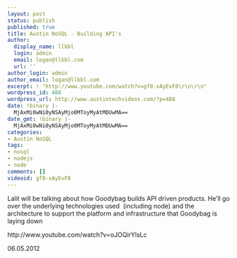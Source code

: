 ```yaml
---
layout: post
status: publish
published: true
title: Austin NoSQL - Building API's
author:
  display_name: llbbl
  login: admin
  email: logan@llbbl.com
  url: ''
author_login: admin
author_email: logan@llbbl.com
excerpt: ! "http://www.youtube.com/watch?v=gf8-xAyEvF8\r\n\r\n"
wordpress_id: 488
wordpress_url: http://www.austintechvideos.com/?p=488
date: !binary |-
  MjAxMi0wNi0yNSAyMjo0MToyMyAtMDUwMA==
date_gmt: !binary |-
  MjAxMi0wNi0yNSAyMjo0MToyMyAtMDUwMA==
categories:
- Austin NoSQL
tags:
- nosql
- nodejs
- node
comments: []
videoid: gf8-xAyEvF8
---
```

<p>Lalit will be talking about how Goodybag builds API driven products. He’ll go over the underlying technologies
used  (including node) and the architecture to support the platform and infrastructure that Goodybag is laying down</p>
<p>http://www.youtube.com/watch?v=oJOQirYlsLc</p>
<p>06.05.2012</p>
